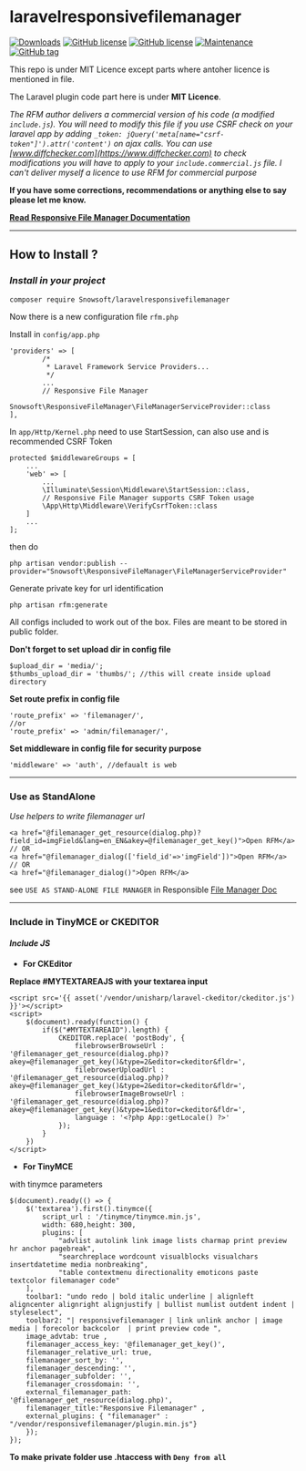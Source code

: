# laravelresponsivefilemanager

[![Downloads](https://img.shields.io/packagist/dt/Snowsoft/laravelresponsivefilemanager.svg?style=flat-square)](https://packagist.org/packages/Snowsoft/laravelresponsivefilemanager)
[![GitHub license](https://img.shields.io/badge/License-MIT-informational.svg)](https://github.com/Snowsoft/laravelresponsivefilemanager/blob/master/LICENSE)
[![GitHub license](https://img.shields.io/badge/Licence-CC%20BY%20NC%203.0-informational.svg)](https://creativecommons.org/licenses/by-nc/3.0/)
[![Maintenance](https://img.shields.io/badge/Maintained%3F-yes-informational.svg)](https://GitHub.com/Naereen/StrapDown.js/graphs/commit-activity)
[![GitHub tag](https://img.shields.io/github/tag/Snowsoft/laravelresponsivefilemanager.svg?style=flat&logo=laravel&color=informational)](https://github.com/Snowsoft/laravelresponsivefilemanager/tags)

 

This repo is under MIT Licence except parts where antoher licence is mentioned in file.

The Laravel plugin code part here is under **MIT Licence**.

*The RFM author delivers a commercial version of his code (a modified ```include.js```). You will need to modify this file if you use CSRF check on your laravel app by adding ```_token: jQuery('meta[name="csrf-token"]').attr('content')``` on ajax calls. You can use [www.diffchecker.com](https://www.diffchecker.com) to check modifications you will have to apply to your ```include.commercial.js``` file. I can't deliver myself a licence to use RFM for commercial purpose*

__**If you have some corrections, recommendations or anything else to say please let me know.**__

**__[Read Responsive File Manager Documentation](https://responsivefilemanager.com/index.php#documentation-section)__**

___

## **How to Install ?**

### *Install in your project*

    composer require Snowsoft/laravelresponsivefilemanager

Now there is a new configuration file ```rfm.php```

Install in ```config/app.php```

    'providers' => [
            /*
             * Laravel Framework Service Providers...
             */
            ...
            // Responsive File Manager
            Snowsoft\ResponsiveFileManager\FileManagerServiceProvider::class
    ],

In ```app/Http/Kernel.php``` need to use StartSession, can also use and is recommended CSRF Token

    protected $middlewareGroups = [
        ...
        'web' => [
            ...
            \Illuminate\Session\Middleware\StartSession::class,
            // Responsive File Manager supports CSRF Token usage
            \App\Http\Middleware\VerifyCsrfToken::class
        ]
        ...
    ];

then do

    php artisan vendor:publish --provider="Snowsoft\ResponsiveFileManager\FileManagerServiceProvider"

Generate private key for url identification

    php artisan rfm:generate

All configs included to work out of the box.
Files are meant to be stored in public folder.

**Don't forget to set upload dir in config file**

    $upload_dir = 'media/';
    $thumbs_upload_dir = 'thumbs/'; //this will create inside upload directory
    
**Set route prefix in config file**

    'route_prefix' => 'filemanager/',
    //or
    'route_prefix' => 'admin/filemanager/',  
      
**Set middleware in config file for security purpose**

    'middleware' => 'auth', //defaualt is web
    
___

### Use as StandAlone

*Use helpers to write filemanager url*

    <a href="@filemanager_get_resource(dialog.php)?field_id=imgField&lang=en_EN&akey=@filemanager_get_key()">Open RFM</a>
    // OR
    <a href="@filemanager_dialog(['field_id'=>'imgField'])">Open RFM</a>    
    // OR
    <a href="@filemanager_dialog()">Open RFM</a>

see ```USE AS STAND-ALONE FILE MANAGER``` in Responsible [File Manager Doc](https://responsivefilemanager.com/index.php#documentation-section)

___

### Include in TinyMCE or CKEDITOR

#### *Include JS*

- **For CKEditor**

__**Replace #MYTEXTAREAJS with your textarea input**__

    <script src='{{ asset('/vendor/unisharp/laravel-ckeditor/ckeditor.js') }}'></script>
    <script>
        $(document).ready(function() {
            if($("#MYTEXTAREAID").length) {
                CKEDITOR.replace( 'postBody', {
                    filebrowserBrowseUrl : '@filemanager_get_resource(dialog.php)?akey=@filemanager_get_key()&type=2&editor=ckeditor&fldr=',
                    filebrowserUploadUrl : '@filemanager_get_resource(dialog.php)?akey=@filemanager_get_key()&type=2&editor=ckeditor&fldr=',
                    filebrowserImageBrowseUrl : '@filemanager_get_resource(dialog.php)?akey=@filemanager_get_key()&type=1&editor=ckeditor&fldr=',
                    language : '<?php App::getLocale() ?>'
                });
            }
        })
    </script>

- **For TinyMCE**

with tinymce parameters

    $(document).ready(() => {
        $('textarea').first().tinymce({
            script_url : '/tinymce/tinymce.min.js',
            width: 680,height: 300,
            plugins: [
                "advlist autolink link image lists charmap print preview hr anchor pagebreak",
                "searchreplace wordcount visualblocks visualchars insertdatetime media nonbreaking",
                "table contextmenu directionality emoticons paste textcolor filemanager code"
        ],
        toolbar1: "undo redo | bold italic underline | alignleft aligncenter alignright alignjustify | bullist numlist outdent indent | styleselect",
        toolbar2: "| responsivefilemanager | link unlink anchor | image media | forecolor backcolor  | print preview code ",
        image_advtab: true ,
        filemanager_access_key: '@filemanager_get_key()',
        filemanager_relative_url: true,
        filemanager_sort_by: '',
        filemanager_descending: '',
        filemanager_subfolder: '',
        filemanager_crossdomain: '',
        external_filemanager_path: '@filemanager_get_resource(dialog.php)',
        filemanager_title:"Responsive Filemanager" ,
        external_plugins: { "filemanager" : "/vendor/responsivefilemanager/plugin.min.js"}
        });
    });

**To make private folder use .htaccess with ```Deny from all```**